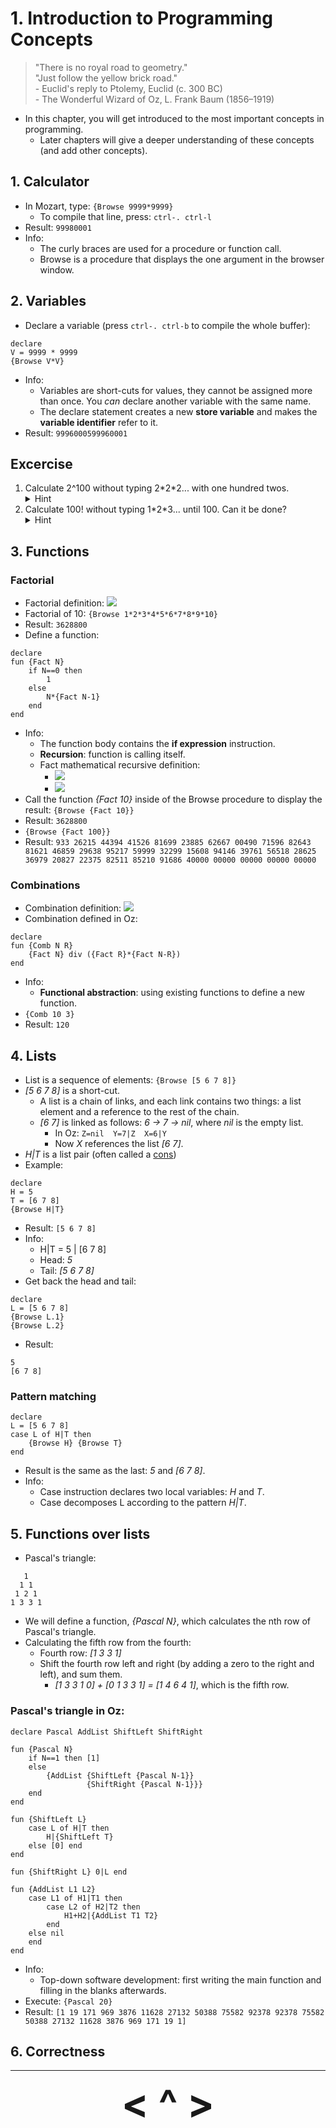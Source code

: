 <link href="{{ site.baseurl }}/syntax.css" rel="stylesheet">

# 1. Introduction to Programming Concepts

>"There is no royal road to geometry."  
>"Just follow the yellow brick road."  
>\- Euclid's reply to Ptolemy, Euclid (c. 300 BC)  
>\- The Wonderful Wizard of Oz, L. Frank Baum (1856–1919)

- In this chapter, you will get introduced to the most important concepts in programming.
    - Later chapters will give a deeper understanding of these concepts (and add other concepts).

## 1. Calculator
- In Mozart, type: `{Browse 9999*9999}`
    - To compile that line, press: `ctrl-. ctrl-l`
- Result: `99980001`
- Info:
    - The curly braces are used for a procedure or function call.
    - Browse is a procedure that displays the one argument in the browser window.

## 2. Variables
- Declare a variable (press `ctrl-. ctrl-b` to compile the whole buffer):
```oz
declare
V = 9999 * 9999
{Browse V*V}
```
- Info:
    - Variables are short-cuts for values, they cannot be assigned more than once. You *can* declare another variable with the same name.
    - The declare statement creates a new **store variable** and makes the **variable identifier** refer to it.
- Result: `9996000599960001`

## Excercise
1. Calculate 2^100 without typing 2\*2\*2... with one hundred twos.
    <details>
        <summary>Hint</summary>
        Use variables to store intermediate results.
    </detalis>
2. Calculate 100! without typing 1\*2\*3... until 100. Can it be done?
    <details>
        <summary>Hint</summary>
        It can't be done (that simply).
    </detalis>

## 3. Functions

### Factorial
- Factorial definition: <img src="https://render.githubusercontent.com/render/math?math=\large n! = 1*2*...*(n-1)*n">
- Factorial of 10: `{Browse 1*2*3*4*5*6*7*8*9*10}`
- Result: `3628800`
- Define a function:
```
declare
fun {Fact N}
    if N==0 then
        1
    else
        N*{Fact N-1}
    end
end
```
- Info:
    - The function body contains the **if expression** instruction.
    - **Recursion**: function is calling itself.
    - Fact mathematical recursive definition:
        - <img src="https://render.githubusercontent.com/render/math?math=\large 0! = 1">
        - <img src="https://render.githubusercontent.com/render/math?math=\large n! = n*(n-1)! \quad if \quad n>0">
- Call the function *{Fact 10}* inside of the Browse procedure to display the result: `{Browse {Fact 10}}`
- Result: `3628800`
- `{Browse {Fact 100}}`
- Result: `933 26215 44394 41526 81699 23885 62667 00490 71596 82643 81621 46859 29638 95217 59999 32299 15608 94146 39761 56518 28625 36979 20827 22375 82511 85210 91686 40000 00000 00000 00000 00000`

### Combinations
- Combination definition: <img src="https://render.githubusercontent.com/render/math?math=\large \binom{n}{r} = \frac{n!}{r!(n-r)!}">
- Combination defined in Oz:
```
declare
fun {Comb N R}
    {Fact N} div ({Fact R}*{Fact N-R})
end
```
- Info:
    - **Functional abstraction**: using existing functions to define a new function.
- `{Comb 10 3}`
- Result: `120`

## 4. Lists
- List is a sequence of elements: `{Browse [5 6 7 8]}`
- *[5 6 7 8]* is a short-cut.
    - A list is a chain of links, and each link contains two things: a list element and a reference to the rest of the chain.
    - *[6 7]* is linked as follows: *6 -> 7 -> nil*, where *nil* is the  empty list.
        - In Oz: `Z=nil  Y=7|Z  X=6|Y`
        - Now *X* references the list *[6 7]*.
- *H|T* is a list pair (often called a [cons](https://en.wikipedia.org/wiki/Cons))
- Example:
```
declare
H = 5
T = [6 7 8]
{Browse H|T}
```
- Result: `[5 6 7 8]`
- Info:
    - H|T = 5 | [6 7 8]
    - Head: *5*
    - Tail: *[5 6 7 8]*
- Get back the head and tail:
```
declare
L = [5 6 7 8]
{Browse L.1}
{Browse L.2}
```
- Result:
```
5
[6 7 8]
```

### Pattern matching
```
declare
L = [5 6 7 8]
case L of H|T then
    {Browse H} {Browse T}
end
```
- Result is the same as the last: *5* and *[6 7 8]*.
- Info:
    - Case instruction declares two local variables: *H* and *T*.
    - Case decomposes L according to the pattern *H|T*.

## 5. Functions over lists
- Pascal's triangle:
```
   1
  1 1
 1 2 1
1 3 3 1
```
- We will define a function, *{Pascal N}*, which calculates the nth row of Pascal's triangle.
- Calculating the fifth row from the fourth:
    - Fourth row: *[1 3 3 1]*
    - Shift the fourth row left and right (by adding a zero to the right and left), and sum them.
        - *[1 3 3 1 0] + [0 1 3 3 1] = [1 4 6 4 1]*, which is the fifth row.

### Pascal's triangle in Oz:
```
declare Pascal AddList ShiftLeft ShiftRight

fun {Pascal N}
    if N==1 then [1]
    else
        {AddList {ShiftLeft {Pascal N-1}}
                 {ShiftRight {Pascal N-1}}}
    end
end

fun {ShiftLeft L}
    case L of H|T then
        H|{ShiftLeft T}
    else [0] end
end

fun {ShiftRight L} 0|L end

fun {AddList L1 L2}
    case L1 of H1|T1 then
        case L2 of H2|T2 then
            H1+H2|{AddList T1 T2}
        end
    else nil
    end
end
```
- Info:
    - Top-down software development: first writing the main function and filling in the blanks afterwards.
- Execute: `{Pascal 20}`
- Result: `[1 19 171 969 3876 11628 27132 50388 75582 92378 92378 75582 50388 27132 11628 3876 969 171 19 1]`

## 6. Correctness

---

<div align="center"><b>
  <a href="Software.html" style="font-size:64px; text-decoration:none"> < </a>
  <a href="Contents.html" style="font-size:64px; text-decoration:none"> ^ </a>
  <a href="2-Declarative-Computation-Model.html" style="font-size:64px; text-decoration:none"> > </a>
</b></div>
